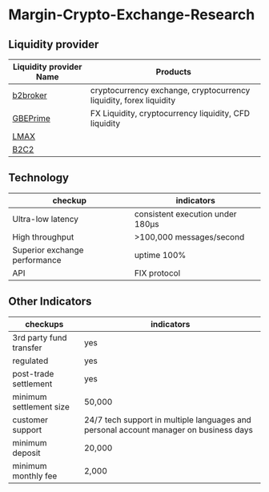 # Margin-Crypto-Exchange-Research
## Liquidity provider

Liquidity provider Name | Products
------------ | -------------
[b2broker](https://www.b2broker.net) | cryptocurrency exchange, cryptocurrency liquidity, forex liquidity
[GBEPrime](https://gbeprime.com) | FX Liquidity, cryptocurrency liquidity, CFD liquidity
[LMAX](https://www.lmaxdigital.com/overview/)| 
[B2C2](https://www.b2c2.com/) | 

## Technology
checkup | indicators
------------| ----------
Ultra-low latency | consistent execution under 180μs
High throughput   | >100,000 messages/second
Superior exchange performance | uptime 100%
API | FIX protocol

## Other Indicators
checkups | indicators
------------| -----------
3rd party fund transfer | yes
regulated | yes
post-trade settlement | yes
minimum settlement size | 50,000
customer support | 24/7 tech support in multiple languages and personal account manager on business days
minimum deposit | 20,000
minimum monthly fee | 2,000



